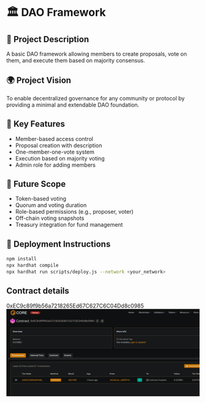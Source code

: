 # 🏛️ DAO Framework      

## 🧠 Project Description

A basic DAO framework allowing members to create proposals, vote on them, and execute them based on majority consensus.
           
## 🌍 Project Vision               

To enable decentralized governance for any community or protocol by providing a minimal and extendable DAO foundation.
            
## 🔑 Key Features

- Member-based access control
- Proposal creation with description
- One-member-one-vote system
- Execution based on majority voting
- Admin role for adding members

## 🚀 Future Scope

- Token-based voting
- Quorum and voting duration
- Role-based permissions (e.g., proposer, voter)
- Off-chain voting snapshots
- Treasury integration for fund management     

## 📜 Deployment Instructions

```bash 
npm install
npx hardhat compile
npx hardhat run scripts/deploy.js --network <your_network>
```

## Contract details
0xEC9c89f9b56a7218265Ed67C627C6C04Dd8c0985
![alt text](image.png)
